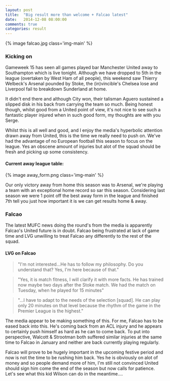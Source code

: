 ```yaml
---
layout: post
title:  "Big result more than welcome + Falcao latest"
date:   2014-12-08 08:00:00
comments: true
categories: result
---
```


{% image falcao.jpg class='img-main' %}

### Kicking on

Gameweek 15 has seen all games played bar Manchester United away to Southampton which is live tonight. Although we have dropped to 5th in the league (overtaken by West Ham of all people), this weekend saw Thierry Welbeck's Arsenal pounded by Stoke, the (in)vincible's Chelsea lose and Liverpool fail to breakdown Sunderland at home. 

It didn't end there and although City won, their talisman Aguero sustained a slipped disk in his back from carrying the team so much. Being honest though, whilst good from a United point of view, it's not nice to see such a fantastic player injured when in such good form, my thoughts are with you Serge.

Whilst this is all well and good, and I enjoy the media's hyperbolic attention drawn away from United, this is the time we really need to push on. We've had the advantage of no European football this season to focus on the league. Yes an obscene amount of injuries but alot of the squad should be fresh and picking up some consistency.


#### Current away league table:
{% image away_form.png class='img-main' %}


Our only victory away from home this season was to Arsenal, we're playing a team with an exceptional home record so sar this season. Considering last season we were 1 point off the best away form in the league and finished 7th tell you just how important it is we can get results home & away.

### Falcao

The latest MUFC news doing the round's from the media is apparently Falcao's United future is in doubt. Falcao being frustrated at lack of game time and LVG unwilling to treat Falcao any differently to the rest of the squad. 

#### LVG on Falcao
> "I'm not interested...He has to follow my philosophy. Do you understand that? Yes, I'm here because of that."

> "Yes, it is match fitness, I will clarify it with more facts. He has trained now maybe two days after the Stoke match. We had the match on Tuesday, when he played for 15 minutes"

> "...I have to adapt to the needs of the selection [squad]. He can play only 20 minutes on that level because the rhythm of the game in the Premier League is the highest."

The media appear to be making something of this. For me, Falcao has to be eased back into this. He's coming back from an ACL injury and he appears to certainly push himself as hard as he can to come back. To put into perspective, Walcott & Strootman both suffered similar injuries at the same time to Falcao in January and neither are back currently playing regularly.

Falcao will prove to be hugely important in the upcoming festive period and now is not the time to be rushing him back. Yes he is obviously on alot of money and so people demand more of him, I'm still not convinced United should sign him come the end of the season but now calls for patience. Let's see what this kid Wilson can do in the meantime....
